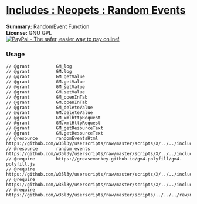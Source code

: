 
# [Includes : Neopets : Random Events](.)

**Summary:** RandomEvent Function<br />
**License:** GNU GPL<br />
[![PayPal - The safer, easier way to pay online!](https://www.paypalobjects.com/en_US/i/btn/btn_donate_SM.gif "PayPal - The safer, easier way to pay online!")](https://goo.gl/DNfg2w)
### Usage
```
// @grant          GM_log
// @grant          GM.log
// @grant          GM_getValue
// @grant          GM.getValue
// @grant          GM_setValue
// @grant          GM.setValue
// @grant          GM_openInTab
// @grant          GM.openInTab
// @grant          GM_deleteValue
// @grant          GM.deleteValue
// @grant          GM_xmlhttpRequest
// @grant          GM.xmlHttpRequest
// @grant          GM_getResourceText
// @grant          GM.getResourceText
// @resource       randomEventsHtml https://github.com/w35l3y/userscripts/raw/master/scripts/X/../../includes/Includes_Neopets_Random_Events/resources/default.html
// @resource       random_events https://github.com/w35l3y/userscripts/raw/master/scripts/X/../../includes/Includes_Neopets_Random_Events/resources/default.csv
// @require        https://greasemonkey.github.io/gm4-polyfill/gm4-polyfill.js
// @require        https://github.com/w35l3y/userscripts/raw/master/scripts/X/../../includes/Includes_XPath/63808.user.js
// @require        https://github.com/w35l3y/userscripts/raw/master/scripts/X/../../includes/Includes_Persist_%5BBETA%5D/154322.user.js
// @require        https://github.com/w35l3y/userscripts/raw/master/scripts/../../../raw/master/includes/Includes_Neopets_Random_Events/154363.user.js
```

